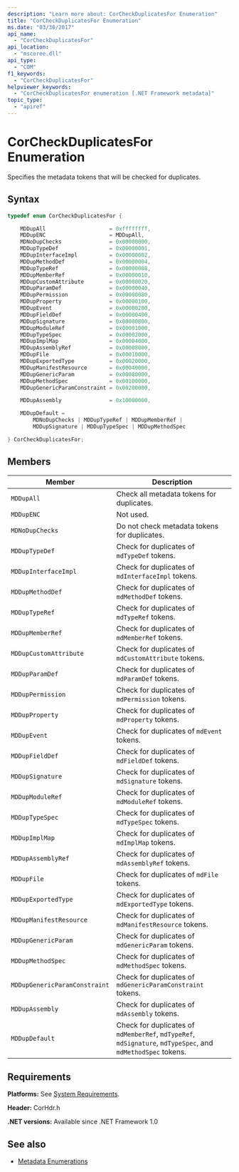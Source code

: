 ```yaml
---
description: "Learn more about: CorCheckDuplicatesFor Enumeration"
title: "CorCheckDuplicatesFor Enumeration"
ms.date: "03/30/2017"
api_name:
  - "CorCheckDuplicatesFor"
api_location:
  - "mscoree.dll"
api_type:
  - "COM"
f1_keywords:
  - "CorCheckDuplicatesFor"
helpviewer_keywords:
  - "CorCheckDuplicatesFor enumeration [.NET Framework metadata]"
topic_type:
  - "apiref"
---
```

# CorCheckDuplicatesFor Enumeration

Specifies the metadata tokens that will be checked for duplicates.

## Syntax

```cpp
typedef enum CorCheckDuplicatesFor {

    MDDupAll                    = 0xffffffff,
    MDDupENC                    = MDDupAll,
    MDNoDupChecks               = 0x00000000,
    MDDupTypeDef                = 0x00000001,
    MDDupInterfaceImpl          = 0x00000002,
    MDDupMethodDef              = 0x00000004,
    MDDupTypeRef                = 0x00000008,
    MDDupMemberRef              = 0x00000010,
    MDDupCustomAttribute        = 0x00000020,
    MDDupParamDef               = 0x00000040,
    MDDupPermission             = 0x00000080,
    MDDupProperty               = 0x00000100,
    MDDupEvent                  = 0x00000200,
    MDDupFieldDef               = 0x00000400,
    MDDupSignature              = 0x00000800,
    MDDupModuleRef              = 0x00001000,
    MDDupTypeSpec               = 0x00002000,
    MDDupImplMap                = 0x00004000,
    MDDupAssemblyRef            = 0x00008000,
    MDDupFile                   = 0x00010000,
    MDDupExportedType           = 0x00020000,
    MDDupManifestResource       = 0x00040000,
    MDDupGenericParam           = 0x00080000,
    MDDupMethodSpec             = 0x00100000,
    MDDupGenericParamConstraint = 0x00200000,

    MDDupAssembly               = 0x10000000,

    MDDupDefault =
        MDNoDupChecks | MDDupTypeRef | MDDupMemberRef |
        MDDupSignature | MDDupTypeSpec | MDDupMethodSpec

} CorCheckDuplicatesFor;
```

## Members

|Member|Description|
|------------|-----------------|
|`MDDupAll`|Check all metadata tokens for duplicates.|
|`MDDupENC`|Not used.|
|`MDNoDupChecks`|Do not check metadata tokens for duplicates.|
|`MDDupTypeDef`|Check for duplicates of `mdTypeDef` tokens.|
|`MDDupInterfaceImpl`|Check for duplicates of `mdInterfaceImpl` tokens.|
|`MDDupMethodDef`|Check for duplicates of `mdMethodDef` tokens.|
|`MDDupTypeRef`|Check for duplicates of `mdTypeRef` tokens.|
|`MDDupMemberRef`|Check for duplicates of `mdMemberRef` tokens.|
|`MDDupCustomAttribute`|Check for duplicates of `mdCustomAttribute` tokens.|
|`MDDupParamDef`|Check for duplicates of `mdParamDef` tokens.|
|`MDDupPermission`|Check for duplicates of `mdPermission` tokens.|
|`MDDupProperty`|Check for duplicates of `mdProperty` tokens.|
|`MDDupEvent`|Check for duplicates of `mdEvent` tokens.|
|`MDDupFieldDef`|Check for duplicates of `mdFieldDef` tokens.|
|`MDDupSignature`|Check for duplicates of `mdSignature` tokens.|
|`MDDupModuleRef`|Check for duplicates of `mdModuleRef` tokens.|
|`MDDupTypeSpec`|Check for duplicates of `mdTypeSpec` tokens.|
|`MDDupImplMap`|Check for duplicates of `mdImplMap` tokens.|
|`MDDupAssemblyRef`|Check for duplicates of `mdAssemblyRef` tokens.|
|`MDDupFile`|Check for duplicates of `mdFile` tokens.|
|`MDDupExportedType`|Check for duplicates of `mdExportedType` tokens.|
|`MDDupManifestResource`|Check for duplicates of `mdManifestResource` tokens.|
|`MDDupGenericParam`|Check for duplicates of `mdGenericParam` tokens.|
|`MDDupMethodSpec`|Check for duplicates of `mdMethodSpec` tokens.|
|`MDDupGenericParamConstraint`|Check for duplicates of `mdGenericParamConstraint` tokens.|
|`MDDupAssembly`|Check for duplicates of `mdAssembly` tokens.|
|`MDDupDefault`|Check for duplicates of `mdMemberRef`, `mdTypeRef`, `mdSignature`, `mdTypeSpec`, and `mdMethodSpec` tokens.|

## Requirements

 **Platforms:** See [System Requirements](../../../framework/get-started/system-requirements.md).

 **Header:** CorHdr.h

 **.NET versions:** Available since .NET Framework 1.0

## See also

- [Metadata Enumerations](metadata-enumerations.md)
